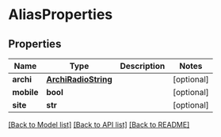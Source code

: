 # AliasProperties

## Properties
Name | Type | Description | Notes
------------ | ------------- | ------------- | -------------
**archi** | [**ArchiRadioString**](ArchiRadioString.md) |  | [optional] 
**mobile** | **bool** |  | [optional] 
**site** | **str** |  | [optional] 

[[Back to Model list]](../README.md#documentation-for-models) [[Back to API list]](../README.md#documentation-for-api-endpoints) [[Back to README]](../README.md)


